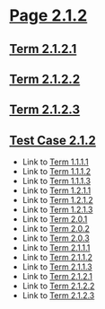 # [Page 2.1.2](#page-212)

## [Term 2.1.2.1](#term-2121)

## [Term 2.1.2.2](#term-2122)

## [Term 2.1.2.3](#term-2123)

## [Test Case 2.1.2](#test-case-212)

*   Link to [Term 1.1.1.1](../../chapter-1/RECURSIVE-1-1/page-1-1-1.md#term-1111)
*   Link to [Term 1.1.1.2](../../chapter-1/RECURSIVE-1-1/page-1-1-1.md#term-1112)
*   Link to [Term 1.1.1.3](../../chapter-1/RECURSIVE-1-1/page-1-1-1.md#term-1113)
*   Link to [Term 1.2.1.1](../../chapter-1/RECURSIVE-1-2/page-1-2-1.md#term-1211)
*   Link to [Term 1.2.1.2](../../chapter-1/RECURSIVE-1-2/page-1-2-1.md#term-1212)
*   Link to [Term 1.2.1.3](../../chapter-1/RECURSIVE-1-2/page-1-2-1.md#term-1213)
*   Link to [Term 2.0.1](../page-2-0.md#term-201)
*   Link to [Term 2.0.2](../page-2-0.md#term-202)
*   Link to [Term 2.0.3](../page-2-0.md#term-203)
*   Link to [Term 2.1.1.1](./page-2-1-1.md#term-2111)
*   Link to [Term 2.1.1.2](./page-2-1-1.md#term-2112)
*   Link to [Term 2.1.1.3](./page-2-1-1.md#term-2113)
*   Link to [Term 2.1.2.1](#term-2121)
*   Link to [Term 2.1.2.2](#term-2122)
*   Link to [Term 2.1.2.3](#term-2123)
